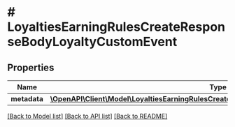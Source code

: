 # # LoyaltiesEarningRulesCreateResponseBodyLoyaltyCustomEvent

## Properties

Name | Type | Description | Notes
------------ | ------------- | ------------- | -------------
**metadata** | [**\OpenAPI\Client\Model\LoyaltiesEarningRulesCreateResponseBodyLoyaltyCustomEventMetadata**](LoyaltiesEarningRulesCreateResponseBodyLoyaltyCustomEventMetadata.md) |  | [optional]

[[Back to Model list]](../../README.md#models) [[Back to API list]](../../README.md#endpoints) [[Back to README]](../../README.md)
